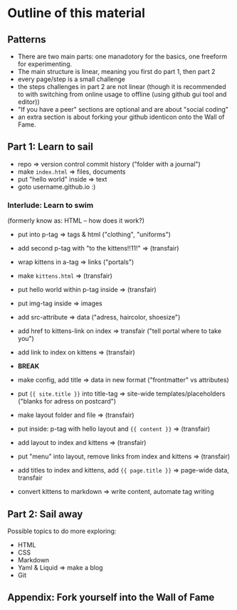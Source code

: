 # Outline of this material

## Patterns

- There are two main parts: one manadotory for the basics, one freeform for experimenting.
- The main structure is linear, meaning you first do part 1, then part 2
- every page/step is a small challenge
- the steps challenges in part 2 are not linear (though it is recommended to with switching from online usage to offline (using github gui tool and editor))
- "If you have a peer" sections are optional and are about "social coding"
- an extra section is about forking your github identicon onto the Wall of Fame.

## Part 1: Learn to sail

- repo => version control commit history ("folder with a journal")
- make `index.html` => files, documents
- put "hello world" inside => text
- goto username.github.io :)

### Interlude: Learn to swim

(formerly know as: HTML – how does it work?)

  - put into p-tag => tags & html ("clothing", "uniforms")
  - add second p-tag with "to the kittens!!11!" => (transfair)
  - wrap kittens in a-tag => links ("portals")


- make `kittens.html` => (transfair)
- put hello world within p-tag inside => (transfair)
- put img-tag inside => images
- add src-attribute => data ("adress, haircolor, shoesize")
- add href to kittens-link on index => transfair ("tell portal where to take you")
- add link to index on kittens => (transfair)
- **BREAK**
- make config, add title => data in new format ("frontmatter" vs attributes)
- put `{{ site.title }}` into title-tag => site-wide templates/placeholders ("blanks for adress on postcard")
- make layout folder and file => (transfair)
- put inside: p-tag with hello layout and `{{ content }}` => (transfair)
- add layout to index and kittens => (transfair)
- put "menu" into layout, remove links from index and kittens  => (transfair)
- add titles to index and kittens, add `{{ page.title }}` => page-wide data, transfair
- convert kittens to markdown => write content, automate tag writing


## Part 2: Sail away

Possible topics to do more exploring:

- HTML
- CSS
- Markdown
- Yaml & Liquid => make a blog
- Git

## Appendix: Fork yourself into the Wall of Fame

